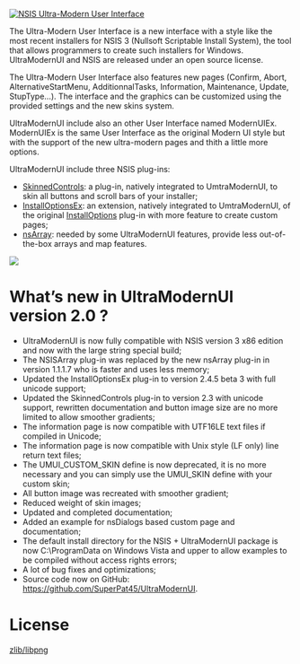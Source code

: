 [![NSIS Ultra-Modern User Interface][2]][1]

  [1]: http://ultramodernui.sourceforge.net/
  [2]: http://ultramodernui.sourceforge.net/images/header.png (Go to the NSIS Ultra-Modern User Interface home page)

The Ultra-Modern User Interface is a new interface with a style like the most recent installers for NSIS 3 (Nullsoft Scriptable Install System), the tool that allows programmers to create such installers for Windows. UltraModernUI and NSIS are released under an open source license.

The Ultra-Modern User Interface also features new pages (Confirm, Abort, AlternativeStartMenu, AdditionnalTasks, Information, Maintenance, Update, StupType...). The interface and the graphics can be customized using the provided settings and the new skins system.

UltraModernUI include also an other User Interface named ModernUIEx. ModernUIEx is the same User Interface as the original Modern UI style but with the support of the new ultra-modern pages and thith a little more options.

UltraModernUI include three NSIS plug-ins:
* [SkinnedControls](http://nsis.sourceforge.net/SkinnedControls_plug-in): a plug-in, natively integrated to UmtraModernUI, to skin all buttons and scroll bars of your installer;
* [InstallOptionsEx](http://nsis.sourceforge.net/InstallOptionsEx_plug-in): an extension, natively integrated to UmtraModernUI, of the original [InstallOptions](http://nsis.sourceforge.net/Docs/InstallOptions/Readme.html) plug-in with more feature to create custom pages;
* [nsArray](http://nsis.sourceforge.net/Arrays_in_NSIS): needed by some UltraModernUI features, provide less out-of-the-box arrays and map features.

![](http://ultramodernui.sourceforge.net/images/screenshots/UMUI01.png)

# What’s new in UltraModernUI version 2.0 ?

* UltraModernUI is now fully compatible with NSIS version 3 x86 edition and now with the large string special build;
* The NSISArray plug-in was replaced by the new nsArray plug-in in version 1.1.1.7 who is faster and uses less memory;
* Updated the InstallOptionsEx plug-in to version 2.4.5 beta 3 with full unicode support;
* Updated the SkinnedControls plug-in to version 2.3 with unicode support, rewritten documentation and button image size are no more limited to allow smoother gradients;
* The information page is now compatible with UTF16LE text files if compiled in Unicode;
* The information page is now compatible with Unix style (LF only) line return text files; 
* The UMUI_CUSTOM_SKIN define is now deprecated, it is no more necessary and you can simply use the UMUI_SKIN define with your custom skin; 
* All button image was recreated with smoother gradient;
* Reduced weight of skin images;
* Updated and completed documentation;
* Added an example for nsDialogs based custom page and documentation;
* The default install directory for the NSIS + UltraModernUI package is now C:\ProgramData on Windows Vista and upper to allow examples to be compiled without access rights errors;
* A lot of bug fixes and optimizations;
* Source code now on GitHub: https://github.com/SuperPat45/UltraModernUI.

# License
[zlib/libpng](LICENSE.md)